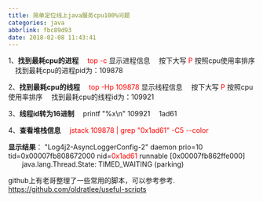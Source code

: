 ```yaml
---
title: 简单定位线上java服务cpu100%问题
categories: java
abbrlink: fbc89d93
date: 2018-02-08 11:43:41
---
```


1、**找到最耗cpu的进程**
&emsp;<font color="#FF0000">top -c </font> 显示进程信息
&emsp;按下大写 <font color="#FF0000"> P </font> 按照cpu使用率排序
&emsp;找到最耗cpu的进程pid为：109878

2、**找到最耗cpu的线程**
&emsp;<font color="#FF0000">top -Hp 109878 </font> 显示线程信息
&emsp;按下大写 <font color="#FF0000"> P </font> 按照cpu使用率排序
&emsp;找到最耗cpu的线程id为：109921

<!-- more -->

3、**线程id转为16进制**
&emsp;printf "%x\n" 109921
&emsp;1ad61

4、**查看堆栈信息**
&emsp;<font color="#FF0000">jstack 109878 | grep "0x1ad61" -C5 --color</font>

**显示结果**：
"Log4j2-AsyncLoggerConfig-2" daemon prio=10 tid=0x00007fb808672000 nid=<font color="#FF0000">0x1ad61</font> runnable [0x00007fb862ffe000]
&emsp;&emsp;java.lang.Thread.State: TIMED_WAITING (parking)

github上有老哥整理了一些常用的脚本，可以参考参考.
https://github.com/oldratlee/useful-scripts